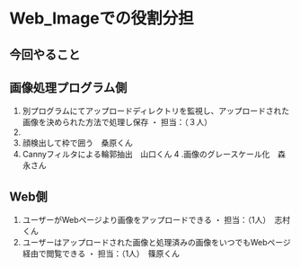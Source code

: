 # Web_Imageでの役割分担
## 今回やること
 ## 画像処理プログラム側
 1. 別プログラムにてアップロードディレクトリを監視し、アップロードされた画像を決められた方法で処理し保存
  ・ 担当：（３人）　
  1.
  2. 顔検出して枠で囲う　桑原くん
  3. Cannyフィルタによる輪郭抽出　山口くん
  4 .画像のグレースケール化　森永さん
 ## Web側
 1. ユーザーがWebページより画像をアップロードできる
  ・ 担当：（1人）　志村くん
 2. ユーザーはアップロードされた画像と処理済みの画像をいつでもWebページ経由で閲覧できる
  ・ 担当：（1人）　篠原くん
